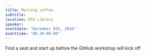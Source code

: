 ```yaml
---
title: Morning coffee
subtitle:
location: DTU Library
speaker:
eventdate: "December 8th, 2016"
eventtime: "08.30-09.00"
---
```


Find a seat and start up before the GitHub workshop will kick off
